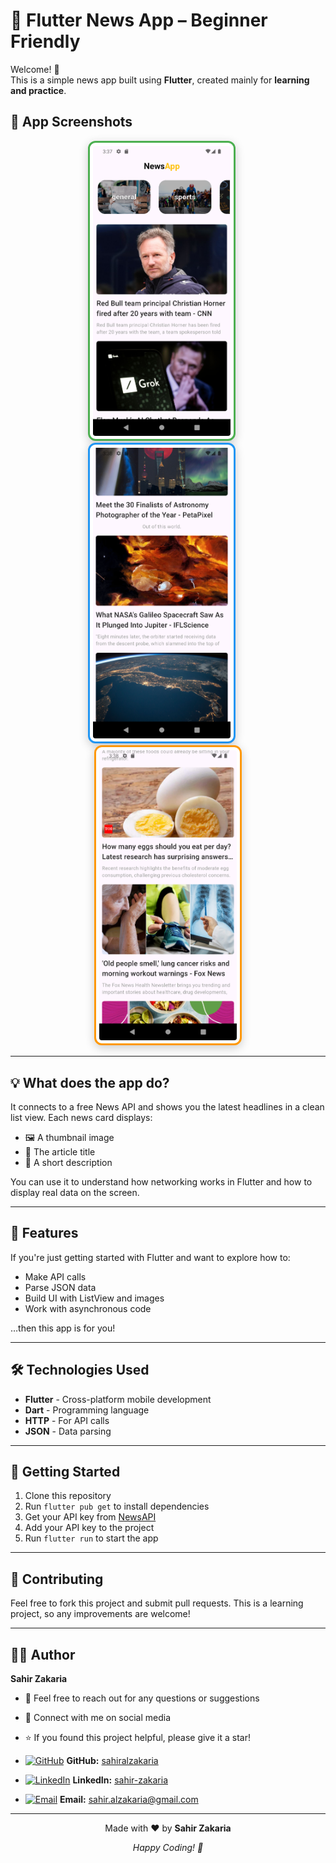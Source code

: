 # 📰 Flutter News App – Beginner Friendly


Welcome! 👋  
This is a simple news app built using **Flutter**, created mainly for **learning and practice**.


## 📸 App Screenshots

<div align="center">
  
  <img src="assets/screen1.png" alt="Home Screen" width="220" style="margin: 0 5px; border: 3px solid #4CAF50; border-radius: 12px; box-shadow: 0 4px 15px rgba(0,0,0,0.2); padding: 5px; background: white;">
  &nbsp;&nbsp;&nbsp;&nbsp;
  <img src="assets/screen2.png" alt="Article List" width="220" style="margin: 0 5px; border: 3px solid #2196F3; border-radius: 12px; box-shadow: 0 4px 15px rgba(0,0,0,0.2); padding: 5px; background: white;">
  &nbsp;&nbsp;&nbsp;&nbsp;
  <img src="assets/screen3.png" alt="Article Details" width="220" style="margin: 0 5px; border: 3px solid #FF9800; border-radius: 12px; box-shadow: 0 4px 15px rgba(0,0,0,0.2); padding: 5px; background: white;">
</div>

---


## 💡 What does the app do?

It connects to a free News API and shows you the latest headlines in a clean list view. Each news card displays:
- 🖼 A thumbnail image  
- 📰 The article title  
- 📝 A short description  

You can use it to understand how networking works in Flutter and how to display real data on the screen.

---

## 🚀 Features

If you're just getting started with Flutter and want to explore how to:
- Make API calls
- Parse JSON data
- Build UI with ListView and images
- Work with asynchronous code

…then this app is for you!

---

## 🛠️ Technologies Used

- **Flutter** - Cross-platform mobile development
- **Dart** - Programming language
- **HTTP** - For API calls
- **JSON** - Data parsing

---

## 📱 Getting Started

1. Clone this repository
2. Run `flutter pub get` to install dependencies
3. Get your API key from [NewsAPI](https://newsapi.org/)
4. Add your API key to the project
5. Run `flutter run` to start the app

---

## 🤝 Contributing

Feel free to fork this project and submit pull requests. This is a learning project, so any improvements are welcome!


---

## 👨‍💻 Author

**Sahir Zakaria**

- 📧 Feel free to reach out for any questions or suggestions
- 🔗 Connect with me on social media
- ⭐ If you found this project helpful, please give it a star!


- [![GitHub](https://img.shields.io/badge/GitHub-100000?style=flat&logo=github&logoColor=white)](https://github.com/sahiralzakaria) **GitHub:** [sahiralzakaria](https://github.com/sahiralzakaria)  
- [![LinkedIn](https://img.shields.io/badge/LinkedIn-0A66C2?style=flat&logo=linkedin&logoColor=white)](https://www.linkedin.com/in/sahir-zakaria-39873531b) **LinkedIn:** [sahir-zakaria](https://www.linkedin.com/in/sahir-zakaria-39873531b)  
- [![Email](https://img.shields.io/badge/Email-D14836?style=flat&logo=gmail&logoColor=white)](mailto:sahir.alzakaria@gmail.com) **Email:** sahir.alzakaria@gmail.com

---

<div align="center">
  <p>Made with ❤️ by <strong>Sahir Zakaria</strong></p>
  <p><em>Happy Coding! 🚀</em></p>
</div>

